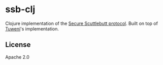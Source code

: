 # ssb-clj

Clojure implementation of the [Secure Scuttlebutt protocol](https://ssbc.github.io/scuttlebutt-protocol-guide/). Built on top of [Tuweni](https://github.com/apache/incubator-tuweni)'s implementation.

## License

Apache 2.0
